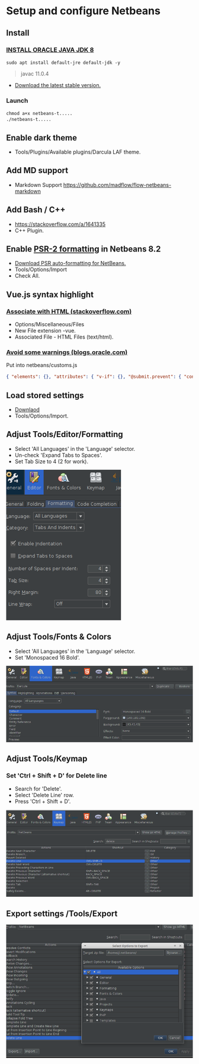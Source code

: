 # Setup and configure Netbeans

## Install

### [INSTALL ORACLE JAVA JDK 8](https://www.digitalocean.com/community/tutorials/how-to-install-java-with-apt-on-ubuntu-18-04)

```shell
sudo apt install default-jre default-jdk -y
```

> javac 11.0.4

* [Download the latest stable version.](http://netbeans.org/downloads)

### Launch

```shell
chmod a+x netbeans-t.....
./netbeans-t.....
```

## Enable dark theme
* Tools/Plugins/Available plugins/Darcula LAF theme.

## Add MD support
* Markdown Support https://github.com/madflow/flow-netbeans-markdown

## Add Bash / C++
* https://stackoverflow.com/a/1641335
* C++ Plugin.

## Enable [PSR-2 formatting](http://www.php-fig.org/psr/psr-2/) in Netbeans 8.2
* [Download PSR auto-formatting for NetBeans.](https://github.com/allebb/netbeans-psr-formatting#installation)
* Tools/Options/Import
* Check All.

## Vue.js syntax highlight

### [Associate with HTML (stackoverflow.com)](https://stackoverflow.com/a/43216290)

* Options/Miscellaneous/Files
* New File extension -vue.
* Associated File - HTML Files (text/html).

### [Avoid some warnings (blogs.oracle.com)](https://blogs.oracle.com/geertjan/custom-elements-attributes-in-html-in-netbeans-ide)

Put into netbeans/customs.js

```json
{ "elements": {}, "attributes": { "v-if": {}, "@submit.prevent": { "context": "form" }, "@click": {}, "@keyup.enter": {}, "scoped": { "context": "style" }, "v-for": {}, "v-model": {} } }
```

## Load stored settings
* [Downlaod](nb-settings.zip)
* Tools/Options/Import.

## Adjust Tools/Editor/Formatting
* Select 'All Languages' in the 'Language' selector.
* Un-check 'Expand Tabs to Spaces'.
* Set Tab Size to 4 (2 for work).

![image](images/editor-formatting.png)

## Adjust Tools/Fonts & Colors
* Select 'All Languages' in the 'Language' selector.
* Set 'Monospaced 16 Bold'.

![image](images/fonts-and-colors.png)

## Adjust Tools/Keymap

### Set 'Ctrl + Shift + D' for Delete line
* Search for 'Delete'.
* Select 'Delete Line' row.
* Press 'Ctrl + Shift + D'.

![image](images/keymap.png)

## Export settings /Tools/Export
![image](images/export.png)

